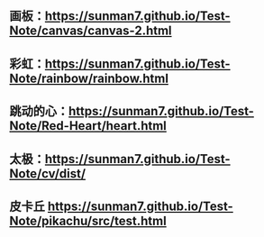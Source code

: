 ## 画板：https://sunman7.github.io/Test-Note/canvas/canvas-2.html
## 彩虹：https://sunman7.github.io/Test-Note/rainbow/rainbow.html
## 跳动的心：https://sunman7.github.io/Test-Note/Red-Heart/heart.html
## 太极：https://sunman7.github.io/Test-Note/cv/dist/
## 皮卡丘 https://sunman7.github.io/Test-Note/pikachu/src/test.html
